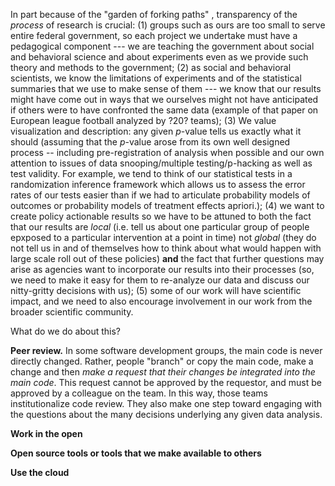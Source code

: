 
In part because of the "garden of forking paths" , transparency of the *process*
of research is crucial: (1) groups such as ours are too small to serve entire
federal government, so each project we undertake must have a pedagogical
component --- we are teaching the government about social and behavioral science
and about experiments even as we provide such theory and methods to the
government; (2) as social and behavioral scientists, we know the limitations of
experiments and of the statistical summaries that we use to make sense of them
--- we know that our results might have come out in ways that we ourselves might
not have anticipated if others were to have confronted the same data (example of
that paper on European league football analyzed by ?20? teams); (3) We value
visualization and description: any given $p$-value tells us exactly what it
should (assuming that the $p$-value arose from its own well designed process --
including pre-registration of analysis when possible and our own attention to
issues of data snooping/multiple testing/p-hacking as well as test validity. For
example, we tend to think of our statistical tests in a randomization inference
framework which allows us to assess the error rates of our tests easier than if
we had to articulate probability models of outcomes or probability models of
treatment effects apriori.); (4) we want to create policy actionable results so
we have to be attuned to both the fact that our results are *local* (i.e. tell
us about one particular group of people epxposed to a particular intervention at
a point in time) not *global* (they do not tell us in and of themselves how to
think about what would happen with large scale roll out of these policies)
**and** the fact that further questions may arise as agencies want to
incorporate our results into their processes (so, we need to make it easy for
them to re-analyze our data and discuss our nitty-gritty decisions with us); (5)
some of our work will have scientific impact, and we need to also encourage
involvement in our work from the broader scientific community.

What do we do about this?

**Peer review.** In some software development groups, the main code is never
directly changed. Rather, people "branch" or copy the main code, make a change
and then *make a request that their changes be integrated into the main code*.
This request cannot be approved by the requestor, and must be approved by a
colleague on the team. In this way, those teams institutionalize code review.
They also make one step toward engaging with the questions about the many
decisions underlying any given data analysis.

**Work in the open**

**Open source tools or tools that we make available to others**

**Use the cloud**


